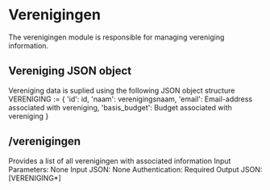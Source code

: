 Verenigingen
============

The verenigingen module is responsible for managing vereniging information.

Vereniging JSON object
----------------------
Vereniging data is suplied using the following JSON object structure
VERENIGING := {
	'id': id,
	'naam': verenigingsnaam,
	'email': Email-address associated with vereniging,
	'basis_budget': Budget associated with vereniging
}

/verenigingen
-------------
Provides a list of all verenigingen with associated information
Input Parameters:
	None
Input JSON:
	None
Authentication:
	Required
Output JSON:
	[VERENIGING*]
